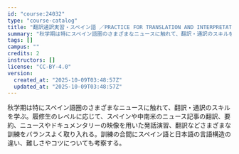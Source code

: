 ```yaml
---
id: "course:24032"
type: "course-catalog"
title: "翻訳通訳実習・スペイン語 ／PRACTICE FOR TRANSLATION AND INTERPRETATION: SPANISH"
summary: "秋学期は特にスペイン語圏のさまざまなニュースに触れて、翻訳・通訳のスキルを学ぶ。履修生のレベルに応じて、スペインや中南米のニュース記事の翻訳、要約、ニュースやドキュメンタリーの映像を用いた発話演習、翻訳などさまざまな訓練をバランスよく取り入…"
tags: []
campus: ""
credits: 2
instructors: []
license: "CC-BY-4.0"
version:
  created_at: "2025-10-09T03:48:57Z"
  updated_at: "2025-10-09T03:48:57Z"
---
```

秋学期は特にスペイン語圏のさまざまなニュースに触れて、翻訳・通訳のスキルを学ぶ。履修生のレベルに応じて、スペインや中南米のニュース記事の翻訳、要約、ニュースやドキュメンタリーの映像を用いた発話演習、翻訳などさまざまな訓練をバランスよく取り入れる。訓練の合間にスペイン語と日本語の言語構造の違い、難しさやコツについても考察する。
